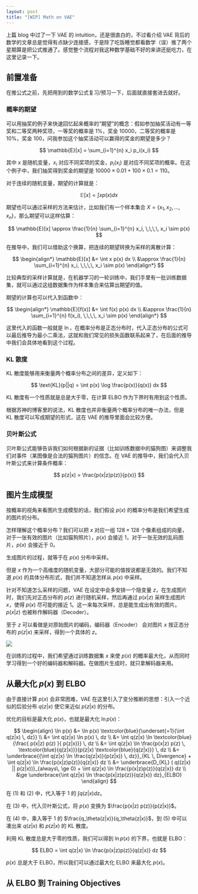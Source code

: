 ```yaml
---
layout: post
title: "[WIP] Math on VAE"
---
```


上篇 blog 中过了一下 VAE 的 intuition，还是很直白的，不过看介绍 VAE 背后的数学的文章总是觉得有点缺少连接感，于是除了吃饭睡觉都看数学（误）推了两个星期算是把公式推通了。感觉整个流程对我这种数学基础不好的来讲还挺吃力，在这里记录一下。

## 前置准备

在推公式之前，先把用到的数学公式复习/预习一下，后面就直接套进去就好。

### 概率的期望

可以用抽奖的例子来快速回忆起来概率的“期望”的概念：假如参加抽奖活动有一等奖和二等奖两种奖项，一等奖的概率是 1%，奖金 10000，二等奖的概率是 10%，奖金 100，问我参加这个抽奖活动可以赢得的奖金的期望是多少？

$$
\mathbb{E}[x] = \sum_{i=1}^{n} x_i p_i(x_i)
$$

其中 $x$ 是随机变量，$x_i$ 对应不同奖项的奖金，$p_i(x_i)$ 是对应不同奖项的概率。在这个例子中，我们抽奖得到奖金的期望是 $10000 \times 0.01 + 100 \times 0.1 = 110$。

对于连续的随机变量，期望的计算就是：

$$
\mathbb{E}[x] = \int x p(x) dx
$$

期望也可以通过采样的方法来估计，比如我们有一个样本集合 $X = \{x_1, x_2, \ldots, x_n\}$，那么期望可以这样估算：

$$
\mathbb{E}[x] \approx \frac{1}{n} \sum_{i=1}^{n} x_i, \,\,\,\, x_i \sim p(x)
$$

在推导中，我们可以借助这个换算，把连续的期望转换为采样的离散计算：

$$
\begin{align*}
\mathbb{E}[x] &= \int x p(x) dx \\
&\approx \frac{1}{n} \sum_{i=1}^{n} x_i, \,\,\,\, x_i \sim p(x)
\end{align*}
$$

比较典型的采样计算就是，在机器学习的一轮训练中，我们手里有一批训练数据集，就可以通过这组数据集作为样本集合来估算出期望的值。

期望的计算也可以代入到函数中：

$$
\begin{align*}
\mathbb{E}[f(x)] &= \int f(x) p(x) dx \\
&\approx \frac{1}{n} \sum_{i=1}^{n} f(x_i), \,\,\,\, x_i \sim p(x)
\end{align*}
$$

这里代入的函数一般就是 $\ln$，在概率分布是正态分布时，代入正态分布的公式可以最后推导为最小二乘法，这就和我们常见的损失函数联系起来了，在后面的推导中我们会具体地看到这个过程。

### KL 散度

KL 散度能够用来衡量两个概率分布之间的差异，定义如下：

$$
\text{KL}(p||q) = \int p(x) \log \frac{p(x)}{q(x)} dx
$$

KL 散度有一个性质就是总是大于零，在计算 $\text{ELBO}$ 作为下界时有用到这个性质。

根据苏神的博客里的说法，KL 散度也并非衡量两个概率分布的唯一办法，但是 KL 散度可以写成期望的形式，这在 VAE 的推导里面会比较方便。

### 贝叶斯公式

贝叶斯公式能够告诉我们如何根据新的证据（比如训练数据中的猫狗图）来调整我们对事件（某图像是合法的猫狗图片）的信念。在 VAE 的推导中，我们会代入贝叶斯公式来计算条件概率：

$$
p(z|x) = \frac{p(x|z)p(z)}{p(x)}
$$

## 图片生成模型

按概率的视角来看图片生成模型的话，我们假设 $p(x)$ 的概率分布是我们希望生成的图片的分布。

怎样理解这个概率分布？我们可以把 $x$ 对应一组 $128 \times 128$ 个像素组成的向量，对于一张有效的图片（比如猫狗照片），$p(x)$ 会接近 1，对于一张无效的乱码图片，$p(x)$ 会接近于 0。

生成图片的过程，就等于在 $p(x)$ 分布中采样。

但是 $x$ 作为一个高维度的随机变量，大部分可能的值按说都是无效的。我们不知道 $p(x)$ 的具体分布形式，我们并不知道怎样从 $p(x)$ 中采样。

针对不知道怎么采样的问题，VAE 在设定中会多安排一个隐变量 $z$，在生成图片时，我们先对正态分布的 $p(z)$ 进行随机采样，然后再通过 $p(x|z)$ 采样生成图片 $x$，使得 $p(x)$ 尽可能的接近 1。这一来每次采样，总是能生成出有效的图片。$p(x|z)$ 也被称作解码器（Decoder）。

至于 $z$ 可以看做是对原始图片的编码，编码器（Encoder） 会对图片 $x$ 按正态分布的 $p(z|x)$ 来采样，得到一个具体的 $z$。

![](//assets/images/2024-07-14-vae-01.png)

在训练的过程中，我们希望通过训练数据集 $x$ 来使 $p(x)$ 的概率最大化，从而同时学习得到一个好的编码器和解码器。在做图片生成时，就只拿解码器来用。

## 从最大化 $p(x)$ 到 ELBO

由于直接计算 $p(x)$ 会非常困难，VAE 在这里引入了变分推断的思想：引入一个近似的后验分布 $q(z|x)$ 使它来近似 $p(z|x)$ 的分布。 

优化的目标是最大化 $p(x)$，也就是最大化 $\ln p(x)$：

$$
\begin{align}
\ln p(x) 
&= \ln p(x) \textcolor{blue}{\underset{=1}{\int q(z|x) \, dz}} \\
&= \int q(z|x)  \ln p(x) \, dz \\
&= \int q(z|x) \ln \textcolor{blue}{\frac{ p(x|z) p(z) }{ p(z|x)}} \, dz  \\
&= \int q(z|x) \ln \frac{p(x|z) p(z) \, \textcolor{blue}{q(z|x)}}{p(z|x) \textcolor{blue}{q(z|x)}} \, dz \\
&= \underbrace{{\int q(z|x) \ln \frac{q(z|x)}{p(z|x)} \, dz}}_{KL \, Divergence} + \int q(z|x) \ln \frac{p(x|z)p(z)}{q(z|x)} dz \\
&= \underbrace{D_{KL} ( q((z|x) || p(z|x))}_{always\, \ge 0} + \int q(z|x) \ln \frac{p(x|z)p(z)}{q(z|x)} dz \\
&\ge \underbrace{\int q(z|x) \ln \frac{p(x|z)p(z)}{q(z|x)} dz}_{ELBO}
\end{align}
$$


在 $(1)$ 和 $(2)$ 中，代入等于 1 的 $\int q(z|x) dz$。

在 $(3)$ 中，代入贝叶斯公式，将 $p(x)$ 变换为 $\frac{p(x|z) p(z)}{p(z|x)}$。

在 $(4)$ 中，乘入等于 1 的 $\frac{q_\theta(z|x)}{q_\theta(z|x)}$，到 $(5)$ 中可以凑出来 $q(z|x)$ 和 $p(z|x)$ 的 KL 散度。

利用 KL 散度总是大于零的性质，我们可以得到 $\ln p(x)$ 的下界，也就是 ELBO：

$$
ELBO = \int q(z|x) \ln \frac{p(x|z)p(z)}{q(z|x)} dz
$$

$p(x)$ 总是大于 ELBO，所以我们可以通过最大化 ELBO 来最大化 $p(x)$。

## 从 ELBO 到 Training Objectives
